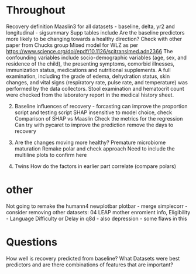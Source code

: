 # Throughout
Recovery definition
Maaslin3 for all datasets - baseline, delta, yr2 and longitudinal - sigsummary
Supp tables include
Are the baseline predictors more likely to be changing towards a healthy direction?
Check with other paper from Chucks group
    Mixed model for WLZ as per https://www.science.org/doi/epdf/10.1126/scitranslmed.adn2366
    The confounding variables include socio-demographic variables (age, sex, and residence of the child), the presenting symptoms, comorbid illnesses, immunization status, medications and nutritional supplements. A full examination, including the grade of edema, dehydration status, skin changes, and vital signs (respiratory rate, pulse rate, and temperature) was performed by the data collectors. Stool examination and hematocrit count were checked from the laboratory report in the medical history sheet.

2. Baseline influences of recovery - forcasting
can improve the proportion script and testing script
SHAP insensitive to model choice, check
Comparison of SHAP vs Maaslin
Check the metrics for the regression
    Can try with pycaret to improve the prediction
    remove the days to recovery

3. Are the changes moving more healthy?
Premature microbiome maturation
Remake polar and check approach
Need to include the multiline plots to confirm here

4. Twins
How do the factors in earlier part correlate (compare polars)

# other
Not going to remake the humann4
newplotbar plotbar - merge
simplecorr - consider removing
other datasets: 04 LEAP mother enromlent info, Eligibility - Language Difficulty or Delay in q8d - also depression - some flaws in this

# Questions
How well is recovery predicted from baseline?
What Datasets were best predictors and are there combinations of features that are important?


